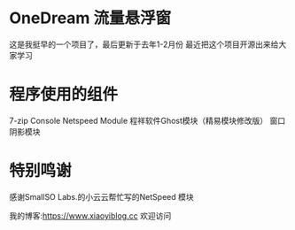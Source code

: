 # OneDream 流量悬浮窗
这是我挺早的一个项目了，最后更新于去年1-2月份
最近把这个项目开源出来给大家学习

# 程序使用的组件
7-zip Console
Netspeed Module 
程祥软件Ghost模块（精易模块修改版）
窗口阴影模块

# 特别鸣谢
感谢SmallSO Labs.的小云云帮忙写的NetSpeed 模块

我的博客:https://www.xiaoyiblog.cc
欢迎访问
